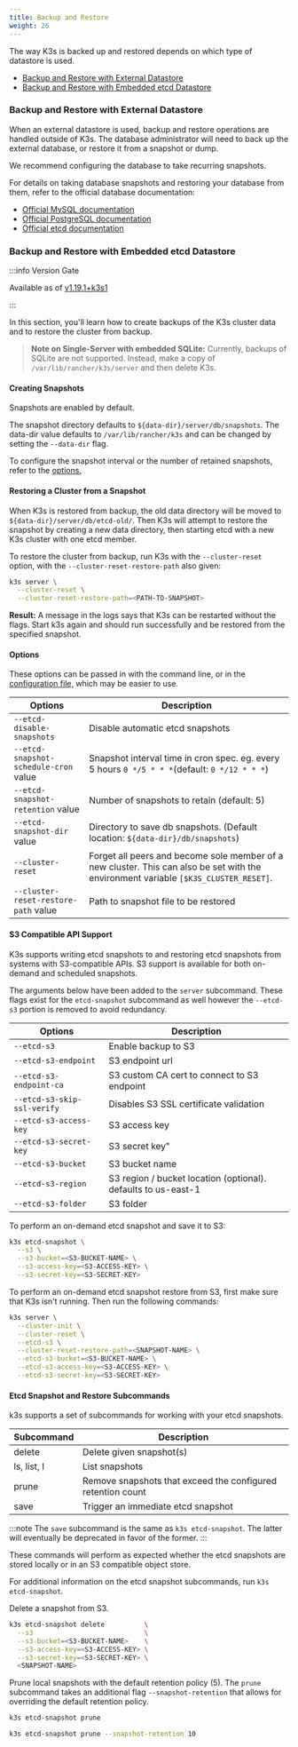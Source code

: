 ```yaml
---
title: Backup and Restore
weight: 26
---
```


The way K3s is backed up and restored depends on which type of datastore is used.

- [Backup and Restore with External Datastore](#backup-and-restore-with-external-datastore)
- [Backup and Restore with Embedded etcd Datastore](#backup-and-restore-with-embedded-etcd-datastore)

### Backup and Restore with External Datastore

When an external datastore is used, backup and restore operations are handled outside of K3s. The database administrator will need to back up the external database, or restore it from a snapshot or dump.

We recommend configuring the database to take recurring snapshots.

For details on taking database snapshots and restoring your database from them, refer to the official database documentation:

- [Official MySQL documentation](https://dev.mysql.com/doc/refman/8.0/en/replication-snapshot-method.html)
- [Official PostgreSQL documentation](https://www.postgresql.org/docs/8.3/backup-dump.html)
- [Official etcd documentation](https://etcd.io/docs/latest/op-guide/recovery/)

### Backup and Restore with Embedded etcd Datastore

:::info Version Gate

Available as of [v1.19.1+k3s1](https://github.com/k3s-io/k3s/releases/tag/v1.19.1%2Bk3s1)

:::

In this section, you'll learn how to create backups of the K3s cluster data and to restore the cluster from backup.

>**Note on Single-Server with embedded SQLite:** Currently, backups of SQLite are not supported. Instead, make a copy of `/var/lib/rancher/k3s/server` and then delete K3s. 

#### Creating Snapshots

Snapshots are enabled by default.

The snapshot directory defaults to `${data-dir}/server/db/snapshots`. The data-dir value defaults to `/var/lib/rancher/k3s` and can be changed by setting the `--data-dir` flag.

To configure the snapshot interval or the number of retained snapshots, refer to the [options.](#options)

#### Restoring a Cluster from a Snapshot

When K3s is restored from backup, the old data directory will be moved to `${data-dir}/server/db/etcd-old/`. Then K3s will attempt to restore the snapshot by creating a new data directory, then starting etcd with a new K3s cluster with one etcd member.

To restore the cluster from backup, run K3s with the `--cluster-reset` option, with the `--cluster-reset-restore-path` also given:

```bash
k3s server \
  --cluster-reset \
  --cluster-reset-restore-path=<PATH-TO-SNAPSHOT>
```

**Result:** A message in the logs says that K3s can be restarted without the flags. Start k3s again and should run successfully and be restored from the specified snapshot.

#### Options

These options can be passed in with the command line, or in the [configuration file,](installation/configuration.md/#configuration-file ) which may be easier to use.

| Options | Description |
| ----------- | --------------- |
| `--etcd-disable-snapshots` | Disable automatic etcd snapshots |
| `--etcd-snapshot-schedule-cron` value  |  Snapshot interval time in cron spec. eg. every 5 hours `0 */5 * * *`(default: `0 */12 * * *`) |
| `--etcd-snapshot-retention` value  | Number of snapshots to retain (default: 5) |
| `--etcd-snapshot-dir` value  | Directory to save db snapshots. (Default location: `${data-dir}/db/snapshots`) |
| `--cluster-reset`  | Forget all peers and become sole member of a new cluster. This can also be set with the environment variable `[$K3S_CLUSTER_RESET]`.
| `--cluster-reset-restore-path` value | Path to snapshot file to be restored

#### S3 Compatible API Support

K3s supports writing etcd snapshots to and restoring etcd snapshots from systems with S3-compatible APIs. S3 support is available for both on-demand and scheduled snapshots.

The arguments below have been added to the `server` subcommand. These flags exist for the `etcd-snapshot` subcommand as well however the `--etcd-s3` portion is removed to avoid redundancy.

| Options | Description |
| ----------- | --------------- |
| `--etcd-s3` | Enable backup to S3 |
| `--etcd-s3-endpoint` | S3 endpoint url |
| `--etcd-s3-endpoint-ca` | S3 custom CA cert to connect to S3 endpoint |
| `--etcd-s3-skip-ssl-verify` | Disables S3 SSL certificate validation |
| `--etcd-s3-access-key` |  S3 access key |
| `--etcd-s3-secret-key` | S3 secret key" |
| `--etcd-s3-bucket` | S3 bucket name |
| `--etcd-s3-region` | S3 region / bucket location (optional). defaults to us-east-1 |
| `--etcd-s3-folder` | S3 folder |

To perform an on-demand etcd snapshot and save it to S3:

```bash
k3s etcd-snapshot \
  --s3 \
  --s3-bucket=<S3-BUCKET-NAME> \
  --s3-access-key=<S3-ACCESS-KEY> \
  --s3-secret-key=<S3-SECRET-KEY>
```

To perform an on-demand etcd snapshot restore from S3, first make sure that K3s isn't running. Then run the following commands:

```bash
k3s server \
  --cluster-init \
  --cluster-reset \
  --etcd-s3 \
  --cluster-reset-restore-path=<SNAPSHOT-NAME> \
  --etcd-s3-bucket=<S3-BUCKET-NAME> \
  --etcd-s3-access-key=<S3-ACCESS-KEY> \
  --etcd-s3-secret-key=<S3-SECRET-KEY>
```

#### Etcd Snapshot and Restore Subcommands

k3s supports a set of subcommands for working with your etcd snapshots.

| Subcommand | Description |
| ----------- | --------------- |
| delete      |  Delete given snapshot(s) |
| ls, list, l |  List snapshots |
| prune       |  Remove snapshots that exceed the configured retention count |
| save        |  Trigger an immediate etcd snapshot |

:::note
The `save` subcommand is the same as `k3s etcd-snapshot`. The latter will eventually be deprecated in favor of the former.
:::

These commands will perform as expected whether the etcd snapshots are stored locally or in an S3 compatible object store.

For additional information on the etcd snapshot subcommands, run `k3s etcd-snapshot`.

Delete a snapshot from S3.

```bash
k3s etcd-snapshot delete          \
  --s3                            \
  --s3-bucket=<S3-BUCKET-NAME>    \
  --s3-access-key=<S3-ACCESS-KEY> \
  --s3-secret-key=<S3-SECRET-KEY> \
  <SNAPSHOT-NAME>
```

Prune local snapshots with the default retention policy (5). The `prune` subcommand takes an additional flag `--snapshot-retention` that allows for overriding the default retention policy.

```bash
k3s etcd-snapshot prune
```

```bash
k3s etcd-snapshot prune --snapshot-retention 10
```
